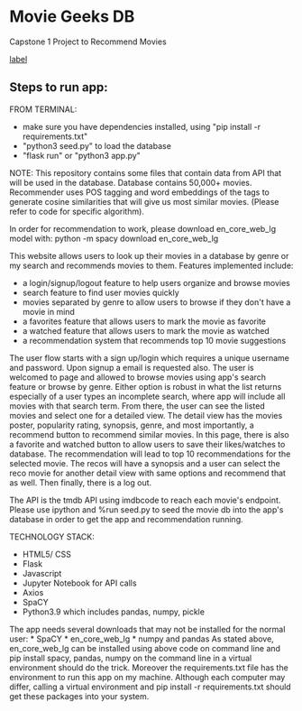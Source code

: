 # Movie Geeks DB
Capstone 1 Project to Recommend Movies 

[label](https://movie-recommender-mgdb2.onrender.com/)

## Steps to run app:
FROM TERMINAL:
 * make sure you have dependencies installed, using "pip install -r requirements.txt"
 * "python3 seed.py" to load the database
 * "flask run" or "python3 app.py"

NOTE:
This repository contains some files that contain data from API that will be used in the database. Database contains 50,000+ movies. Recommender uses POS tagging and word embeddings of the tags to generate cosine similarities that will give us most similar movies. (Please refer to code for specific algorithm). 

In order for recommendation to work, please download en_core_web_lg model with:
python -m spacy download en_core_web_lg 


This website allows users to look up their movies in a database by genre or my search and recommends movies to them. Features implemented include:
* a login/signup/logout feature to help users organize and browse movies 
* search feature to find user movies quickly
* movies separated by genre to allow users to browse if they don't have a movie in mind
* a favorites feature that allows users to mark the movie as favorite
* a watched feature that allows users to mark the movie as watched
* a recommendation system that recommends top 10 movie suggestions

The user flow starts with a sign up/login which requires a unique username and password. Upon signup a email is requested also. The user is welcomed to page and allowed to browse movies using app's search feature or browse by genre. Either option is robust in what the list returns especially of a user types an incomplete search, where app will include all movies with that search term. From there, the user can see the listed movies and select one for a detailed view. The detail view has the movies poster, popularity rating, synopsis, genre, and most importantly, a recommend button to recommend similar movies. In this page, there is also a favorite and watched button to allow users to save their likes/watches to database. The recommendation will lead to top 10 recommendations for the selected movie. The recos will have a synopsis and a user can select the reco movie for another detail view with same options and recommend that as well. Then finally, there is a log out.

The API is the tmdb API using imdbcode to reach each movie's endpoint. Please use ipython and %run seed.py to seed the movie db into the app's database in order to get the app and recommendation running. 

TECHNOLOGY STACK: 
* HTML5/ CSS
* Flask
* Javascript
* Jupyter Notebook for API calls
* Axios
* SpaCY
* Python3.9 which includes pandas, numpy, pickle

The app needs several downloads that may not be installed for the normal user:
    * SpaCY
    * en_core_web_lg
    * numpy and pandas
As stated above, en_core_web_lg can be installed using above code on command line and pip install spacy, pandas, numpy on the command line in a virtual environment should do the trick. Moreover the requirements.txt file has the environment to run this app on my machine. Although each computer may differ, calling a virtual environment and pip install -r requirements.txt should get these packages into your system.
